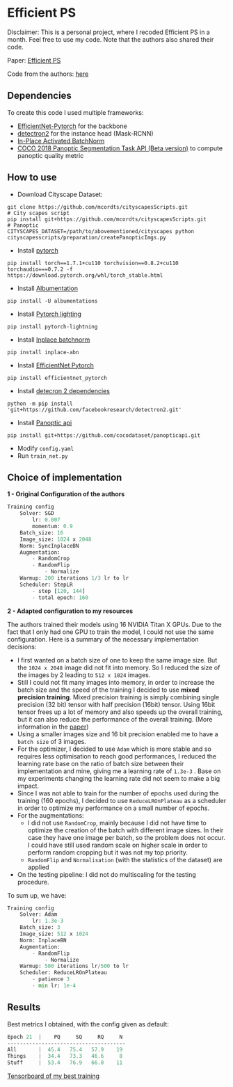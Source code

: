 # Efficient PS

Disclaimer: This is a personal project, where I recoded Efficient PS in a month.
Feel free to use my code. Note that the authors also shared their code.


Paper: [Efficient PS](http://panoptic.cs.uni-freiburg.de/#main)

Code from the authors: [here](https://github.com/DeepSceneSeg/EfficientPS)

## Dependencies

To create this code I used multiple frameworks:

- [EfficientNet-Pytorch](https://github.com/lukemelas/EfficientNet-PyTorch) for the backbone
- [detectron2](https://github.com/facebookresearch/detectron2) for the instance head (Mask-RCNN)
- [In-Place Activated BatchNorm](https://github.com/mapillary/inplace_abn)
- [COCO 2018 Panoptic Segmentation Task API (Beta version)](https://github.com/cocodataset/panopticapi) to compute panoptic quality metric


## How to use

- Download Cityscape Dataset:
```
git clone https://github.com/mcordts/cityscapesScripts.git
# City scapes script
pip install git+https://github.com/mcordts/cityscapesScripts.git
# Panoptic
CITYSCAPES_DATASET=/path/to/abovementioned/cityscapes python cityscapesscripts/preparation/createPanopticImgs.py
```
- Install [pytorch](https://pytorch.org/)
```
pip install torch==1.7.1+cu110 torchvision==0.8.2+cu110 torchaudio===0.7.2 -f https://download.pytorch.org/whl/torch_stable.html
```
- Install [Albumentation](https://albumentations.ai/)
```
pip install -U albumentations
```
- Install [Pytorch lighting](https://www.pytorchlightning.ai/)
```
pip install pytorch-lightning
```
- Install [Inplace batchnorm](https://github.com/mapillary/inplace_abn)
```
pip install inplace-abn
```
- Install [EfficientNet Pytorch](https://github.com/lukemelas/EfficientNet-PyTorch)
```
pip install efficientnet_pytorch
```
- Install [detecron 2 dependencies](https://github.com/facebookresearch/detectron2)
```
python -m pip install 'git+https://github.com/facebookresearch/detectron2.git'
```
- Install [Panoptic api](https://github.com/cocodataset/panopticapi)
```
pip install git+https://github.com/cocodataset/panopticapi.git
```
- Modify `config.yaml`
- Run `train_net.py`

## Choice of implementation

**1 - Original Configuration of the authors**

```python
Training config
	Solver: SGD
		lr: 0.007
		momentum: 0.9
	Batch_size: 16
	Image_size: 1024 x 2048
	Norm: SyncInplaceBN
	Augmentation:
		- RandomCrop
		- RandomFlip
			- Normalize
	Warmup: 200 iterations 1/3 lr to lr
	Scheduler: StepLR
		- step [120, 144]
		- total epoch: 160
```

**2 - Adapted configuration to my resources**

The authors trained their models using 16 NVIDIA Titan X GPUs. Due to the fact that I only had one GPU to train the model, I could not use the same configuration. Here is a summary of the necessary implementation decisions:

- I first wanted on a batch size of one to keep the same image size. But the `1024 x 2048` image did not fit into memory. So I reduced the size of the images by 2 leading to `512 x 1024` images.
- Still I could not fit many images into memory, in order to increase the batch size and the speed of the training I decided to use **mixed precision training**. Mixed precision training is simply combining single precision (32 bit) tensor with half precision (16bit) tensor. Using 16bit tensor frees up a lot of memory and also speeds up the overall training, but it can also reduce the performance of the overall training. (More information in the [paper](https://arxiv.org/pdf/1802.00930.pdf))
- Using a smaller images size and 16 bit precision enabled me to have a `batch size` of 3 images.
- For the optimizer, I decided to use `Adam` which is more stable and so requires less optimisation to reach good performances, I reduced the learning rate base on the ratio of batch size between their implementation and mine, giving me a learning rate of `1.3e-3` . Base on my experiments changing the learning rate did not seem to make a big impact.
- Since I was not able to train for the number of epochs used during the training (160 epochs), I decided to use `ReduceLROnPlateau` as a scheduler in order to optimize my performance on a small number of epochs.
- For the augmentations:
    - I did not use `RandomCrop`, mainly because I did not have time to optimize the creation of the batch with different image sizes. In their case they have one image per batch, so the problem does not occur. I could have still used random scale on higher scale in order to perform random cropping but it was not my top priority.
    - `RandomFlip` and `Normalisation` (with the statistics of the dataset) are applied
- On the testing pipeline: I did not do multiscaling for the testing procedure.

To sum up, we have:

```python
Training config
	Solver: Adam
		lr: 1.3e-3
	Batch_size: 3
	Image_size: 512 x 1024
	Norm: InplaceBN
	Augmentation:
		- RandomFlip
			- Normalize
	Warmup: 500 iterations lr/500 to lr
	Scheduler: ReduceLROnPlateau
		- patience 3
		- min lr: 1e-4
```

## Results

Best metrics I obtained, with the config given as default:

```python
Epoch 21  |    PQ     SQ     RQ     N
--------------------------------------
All       |  45.4   75.4   57.9    19
Things    |  34.4   73.3   46.6     8
Stuff     |  53.4   76.9   66.0    11
```

[Tensorboard of my best training](https://tensorboard.dev/experiment/6h8nsMW5Qw24MAW2h129sw/)
